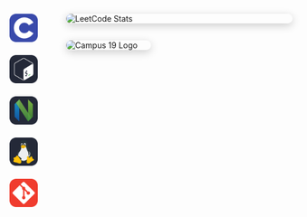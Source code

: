 <div style="display: flex; align-items: flex-start; gap: 50px;">
  <!-- Colonne gauche : Compétences -->
  <div style="display: flex; flex-direction: column; gap: 20px; justify-content: flex-start;">
    <a href="https://en.wikipedia.org/wiki/C_(programming_language)" target="_blank">
      <img src="https://github.com/tandpfun/skill-icons/blob/main/icons/C.svg" width="50" alt="C" />
    </a>
    <a href="https://en.wikipedia.org/wiki/Bash_(Unix_shell)" target="_blank">
      <img src="https://raw.githubusercontent.com/tandpfun/skill-icons/65dea6c4eaca7da319e552c09f4cf5a9a8dab2c8/icons/Bash-Dark.svg" width="50" alt="Bash" />
    </a>
    <a href="https://en.wikipedia.org/wiki/Vim_(text_editor)" target="_blank">
      <img src="https://github.com/tandpfun/skill-icons/blob/main/icons/NeoVim-Dark.svg" width="50" alt="NeoVim" />
    </a>
    <a href="https://en.wikipedia.org/wiki/List_of_Linux_distributions" target="_blank">
      <img src="https://github.com/tandpfun/skill-icons/blob/main/icons/Linux-Dark.svg" width="50" alt="Linux" />
    </a>
    <a href="https://en.wikipedia.org/wiki/Git" target="_blank">
      <img src="https://github.com/tandpfun/skill-icons/blob/main/icons/Git.svg" width="50" alt="Git" />
    </a>
  </div>

  <!-- Colonne droite : Stats et logo -->
  <div style="display: flex; flex-direction: column; gap: 30px; justify-content: flex-start;">
    <img src="https://leetcard.jacoblin.cool/sdemey00?theme=wtf" width="400" alt="LeetCode Stats" style="border-radius: 12px; box-shadow: 0px 4px 15px rgba(0,0,0,0.2);" />
    <img src="https://land.campus19.be/wp-content/uploads/2024/08/cropped-Design-sans-titre-26.png" alt="Campus 19 Logo" width="150" style="border-radius: 12px; box-shadow: 0px 4px 15px rgba(0,0,0,0.2);" />
  </div>
</div>
